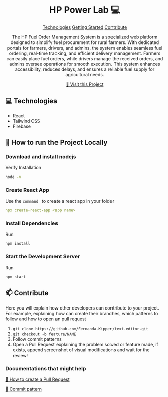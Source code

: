 
<h1 align="center" style="font-weight: bold;">HP Power Lab 💻</h1>

<p align="center">
<a href="#tech">Technologies</a>
<a href="#started">Getting Started</a>
<a href="#contribute">Contribute</a> 
</p>


<p align="center">The HP Fuel Order Management System is a specialized web platform designed to simplify fuel procurement for rural farmers. With dedicated portals for farmers, drivers, and admins, the system enables seamless fuel ordering, real-time tracking, and efficient delivery management. Farmers can easily place fuel orders, while drivers manage the received orders, and admins oversee operations for smooth execution. This system enhances accessibility, reduces delays, and ensures a reliable fuel supply for agricultural needs.</p>


<p align="center">
<a href="https://hp-power-lab.vercel.app/">📱 Visit this Project</a>
</p>

<h2 id="technologies">💻 Technologies</h2>

- React
- Tailwind CSS
- Firebase

<h2 id="started">🚀 How to run the Project Locally</h2>



<h3>Download and install nodejs</h3>

Verify Installation

```bash
node -v
```

<h3> Create React App</h2>

Use the `command ` to create a react app  in your folder

```yaml
npx create-react-app <app name>
```

<h3>Install Dependencies</h3>

Run

```bash
npm install
```

<h3> Start the Development Server</h3>

Run

```bash
npm start
```





<h2 id="contribute">📫 Contribute</h2>

Here you will explain how other developers can contribute to your project. For example, explaining how can create their branches, which patterns to follow and how to open an pull request

1. `git clone https://github.com/Fernanda-Kipper/text-editor.git`
2. `git checkout -b feature/NAME`
3. Follow commit patterns
4. Open a Pull Request explaining the problem solved or feature made, if exists, append screenshot of visual modifications and wait for the review!

<h3>Documentations that might help</h3>

[📝 How to create a Pull Request](https://www.geeksforgeeks.org/git-pull-request/)

[💾 Commit pattern](https://gist.github.com/qoomon/5dfcdf8eec66a051ecd85625518cfd13)
